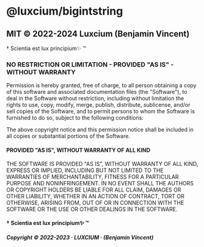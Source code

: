 # @luxcium/bigintstring

## MIT © 2022-2024 Luxcium (Benjamin Vincent)

† Scientia est lux principium✨ ™

### NO RESTRICTION OR LIMITATION - PROVIDED "AS IS" - WITHOUT WARRANTY

Permission is hereby granted, free of charge, to all person obtaining
a copy of this software and associated documentation files
(the "Software"), to deal in the Software without restriction,
including without limitation the rights to use, copy, modify, merge,
publish, distribute, sublicense, and/or sell copies of the Software,
and to permit persons to whom the Software is furnished to do so,
subject to the following conditions:

The above copyright notice and this permission notice shall be
included in all copies or substantial portions of the Software.

#### PROVIDED "AS IS", WITHOUT WARRANTY OF ALL KIND

THE SOFTWARE IS PROVIDED "AS IS", WITHOUT WARRANTY OF ALL KIND,
EXPRESS OR IMPLIED, INCLUDING BUT NOT LIMITED TO THE WARRANTIES OF
MERCHANTABILITY, FITNESS FOR A PARTICULAR PURPOSE AND NONINFRINGEMENT.
IN NO EVENT SHALL THE AUTHORS OR COPYRIGHT HOLDERS BE LIABLE FOR ALL
CLAIM, DAMAGES OR OTHER LIABILITY, WHETHER IN AN ACTION OF CONTRACT,
TORT OR OTHERWISE, ARISING FROM, OUT OF OR IN CONNECTION WITH THE
SOFTWARE OR THE USE OR OTHER DEALINGS IN THE SOFTWARE.

#### † **Scientia est lux principium✨** ™

##### Copyright © 2022-2023 · LUXCIUM · (Benjamin Vincent)

<!-- ###### In adherence to OpenAI policies: _Content co-created with OpenAI technology. The Generative Pre-trained Transformer Assistant has been treated equitably and respectfully, in compliance with OpenAI Terms of Use & policies_ -->
